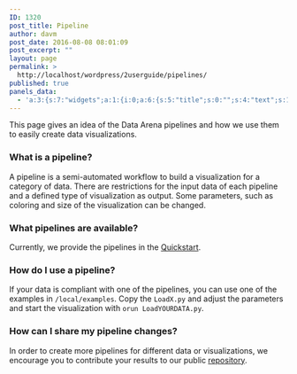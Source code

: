 ```yaml
---
ID: 1320
post_title: Pipeline
author: davm
post_date: 2016-08-08 08:01:09
post_excerpt: ""
layout: page
permalink: >
  http://localhost/wordpress/2userguide/pipelines/
published: true
panels_data:
  - 'a:3:{s:7:"widgets";a:1:{i:0;a:6:{s:5:"title";s:0:"";s:4:"text";s:1098:"<p>This page gives an idea of the Data Arena pipelines and how we use them to easily create data visualizations.</p><h3>What is a pipeline?</h3><p>A pipeline is a semi-automated workflow to build a visualization for a category of data.<br />There are restrictions for the input data of each pipeline and a defined type of visualization as output.<br />Some parameters, such as coloring and size of the visualization can be changed.</p><h3>What pipelines are available?</h3><p>Currently, we provide the pipelines in the <a href="{filename}quickstart.md">Quickstart</a>.</p><h3>How do I use a pipeline?</h3><p>If your data is compliant with one of the pipelines, you can use one of the examples in <code>/local/examples</code>.<br />Copy the <code>LoadX.py</code> and adjust the parameters and start the visualization with <code>orun LoadYOURDATA.py</code>.</p><h3>How can I share my pipeline changes?</h3><p>In order to create more pipelines for different data or visualizations, we encourage you to contribute your results to our public <a href="https://github.com/UTSDataArena">repository</a>.</p>";s:20:"text_selected_editor";s:4:"tmce";s:5:"autop";b:1;s:12:"_sow_form_id";s:13:"57a83c3c9395d";s:11:"panels_info";a:7:{s:5:"class";s:31:"SiteOrigin_Widget_Editor_Widget";s:3:"raw";b:0;s:4:"grid";i:0;s:4:"cell";i:0;s:2:"id";i:0;s:9:"widget_id";s:36:"b44af4b8-8300-4957-a20c-66d2857f5b6c";s:5:"style";a:1:{s:18:"background_display";s:4:"tile";}}}}s:5:"grids";a:1:{i:0;a:2:{s:5:"cells";i:1;s:5:"style";a:4:{s:7:"padding";s:4:"10px";s:5:"align";s:0:"";s:16:"background_image";b:0;s:14:"column_padding";s:0:"";}}}s:10:"grid_cells";a:1:{i:0;a:2:{s:4:"grid";i:0;s:6:"weight";i:1;}}}'
---
```

This page gives an idea of the Data Arena pipelines and how we use them to easily create data visualizations.
<h3>What is a pipeline?</h3>
A pipeline is a semi-automated workflow to build a visualization for a category of data.
There are restrictions for the input data of each pipeline and a defined type of visualization as output.
Some parameters, such as coloring and size of the visualization can be changed.
<h3>What pipelines are available?</h3>
Currently, we provide the pipelines in the <a href="{filename}quickstart.md">Quickstart</a>.
<h3>How do I use a pipeline?</h3>
If your data is compliant with one of the pipelines, you can use one of the examples in <code>/local/examples</code>.
Copy the <code>LoadX.py</code> and adjust the parameters and start the visualization with <code>orun LoadYOURDATA.py</code>.
<h3>How can I share my pipeline changes?</h3>
In order to create more pipelines for different data or visualizations, we encourage you to contribute your results to our public <a href="https://github.com/UTSDataArena">repository</a>.